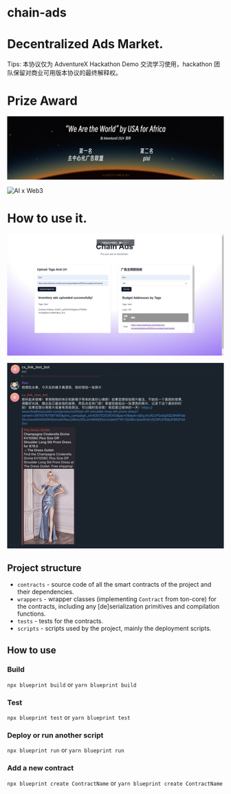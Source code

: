 # chain-ads
# Decentralized Ads Market.
Tips: 本协议仅为 AdventureX Hackathon Demo 交流学习使用，hackathon 团队保留对商业可用版本协议的最终解释权。

# Prize Award
![We Are The World](https://github.com/sugarshop/chain-ads/blob/readme/WeAreTheWorld.png)

![AI x Web3](https://github.com/sugarshop/chain-ads/blob/readme/CryptoPond.png)

# How to use it.
![Buy ads space](https://github.com/sugarshop/chain-ads/blob/readme/Budget.jpg)

![Place ads URL Link](https://github.com/sugarshop/chain-ads/blob/readme/Inventory.jpg)

## Project structure

-   `contracts` - source code of all the smart contracts of the project and their dependencies.
-   `wrappers` - wrapper classes (implementing `Contract` from ton-core) for the contracts, including any [de]serialization primitives and compilation functions.
-   `tests` - tests for the contracts.
-   `scripts` - scripts used by the project, mainly the deployment scripts.

## How to use

### Build

`npx blueprint build` or `yarn blueprint build`

### Test

`npx blueprint test` or `yarn blueprint test`

### Deploy or run another script

`npx blueprint run` or `yarn blueprint run`

### Add a new contract

`npx blueprint create ContractName` or `yarn blueprint create ContractName`
